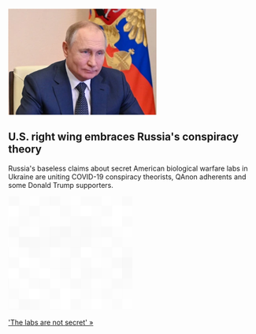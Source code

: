 
![U.S. right wing embraces Russia's conspiracy theory](./20220312175846.png)
## U.S. right wing embraces Russia's conspiracy theory

Russia's baseless claims about secret American biological warfare labs in Ukraine are uniting COVID-19 conspiracy theorists, QAnon adherents and some Donald Trump supporters.

![pic](../square_bg.png)

['The labs are not secret' »](https://www.yahoo.com/news/russias-bioweapon-conspiracy-theory-finds-050542532.html)
